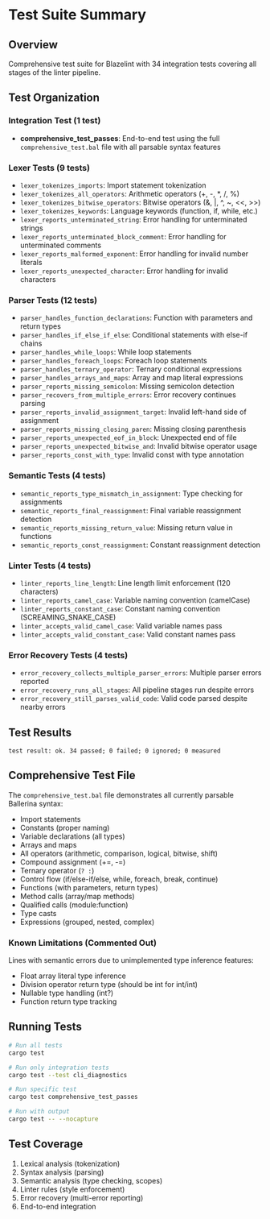 # Test Suite Summary

## Overview
Comprehensive test suite for Blazelint with 34 integration tests covering all stages of the linter pipeline.

## Test Organization

### Integration Test (1 test)
- **comprehensive_test_passes**: End-to-end test using the full `comprehensive_test.bal` file with all parsable syntax features

### Lexer Tests (9 tests)
- `lexer_tokenizes_imports`: Import statement tokenization
- `lexer_tokenizes_all_operators`: Arithmetic operators (+, -, *, /, %)
- `lexer_tokenizes_bitwise_operators`: Bitwise operators (&, |, ^, ~, <<, >>)
- `lexer_tokenizes_keywords`: Language keywords (function, if, while, etc.)
- `lexer_reports_unterminated_string`: Error handling for unterminated strings
- `lexer_reports_unterminated_block_comment`: Error handling for unterminated comments
- `lexer_reports_malformed_exponent`: Error handling for invalid number literals
- `lexer_reports_unexpected_character`: Error handling for invalid characters

### Parser Tests (12 tests)
- `parser_handles_function_declarations`: Function with parameters and return types
- `parser_handles_if_else_if_else`: Conditional statements with else-if chains
- `parser_handles_while_loops`: While loop statements
- `parser_handles_foreach_loops`: Foreach loop statements
- `parser_handles_ternary_operator`: Ternary conditional expressions
- `parser_handles_arrays_and_maps`: Array and map literal expressions
- `parser_reports_missing_semicolon`: Missing semicolon detection
- `parser_recovers_from_multiple_errors`: Error recovery continues parsing
- `parser_reports_invalid_assignment_target`: Invalid left-hand side of assignment
- `parser_reports_missing_closing_paren`: Missing closing parenthesis
- `parser_reports_unexpected_eof_in_block`: Unexpected end of file
- `parser_reports_unexpected_bitwise_and`: Invalid bitwise operator usage
- `parser_reports_const_with_type`: Invalid const with type annotation

### Semantic Tests (4 tests)
- `semantic_reports_type_mismatch_in_assignment`: Type checking for assignments
- `semantic_reports_final_reassignment`: Final variable reassignment detection
- `semantic_reports_missing_return_value`: Missing return value in functions
- `semantic_reports_const_reassignment`: Constant reassignment detection

### Linter Tests (4 tests)
- `linter_reports_line_length`: Line length limit enforcement (120 characters)
- `linter_reports_camel_case`: Variable naming convention (camelCase)
- `linter_reports_constant_case`: Constant naming convention (SCREAMING_SNAKE_CASE)
- `linter_accepts_valid_camel_case`: Valid variable names pass
- `linter_accepts_valid_constant_case`: Valid constant names pass

### Error Recovery Tests (4 tests)
- `error_recovery_collects_multiple_parser_errors`: Multiple parser errors reported
- `error_recovery_runs_all_stages`: All pipeline stages run despite errors
- `error_recovery_still_parses_valid_code`: Valid code parsed despite nearby errors

## Test Results
```
test result: ok. 34 passed; 0 failed; 0 ignored; 0 measured
```

## Comprehensive Test File

The `comprehensive_test.bal` file demonstrates all currently parsable Ballerina syntax:
- Import statements
- Constants (proper naming)
- Variable declarations (all types)
- Arrays and maps
- All operators (arithmetic, comparison, logical, bitwise, shift)
- Compound assignment (+=, -=)
- Ternary operator (`? :`)
- Control flow (if/else-if/else, while, foreach, break, continue)
- Functions (with parameters, return types)
- Method calls (array/map methods)
- Qualified calls (module:function)
- Type casts
- Expressions (grouped, nested, complex)

### Known Limitations (Commented Out)
Lines with semantic errors due to unimplemented type inference features:
- Float array literal type inference
- Division operator return type (should be int for int/int)
- Nullable type handling (int?)
- Function return type tracking

## Running Tests

```bash
# Run all tests
cargo test

# Run only integration tests
cargo test --test cli_diagnostics

# Run specific test
cargo test comprehensive_test_passes

# Run with output
cargo test -- --nocapture
```

## Test Coverage

01. Lexical analysis (tokenization)
02. Syntax analysis (parsing)
03. Semantic analysis (type checking, scopes)
04. Linter rules (style enforcement)
05. Error recovery (multi-error reporting)
06. End-to-end integration
